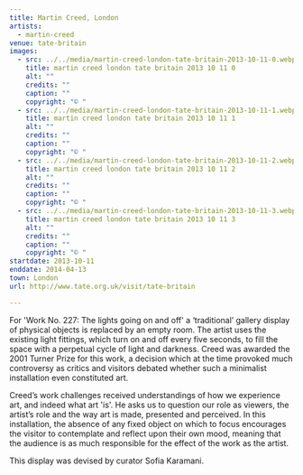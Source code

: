 ```yaml
---
title: Martin Creed, London
artists:
  - martin-creed
venue: tate-britain
images:
  - src: ../../media/martin-creed-london-tate-britain-2013-10-11-0.webp
    title: martin creed london tate britain 2013 10 11 0
    alt: ""
    credits: ""
    caption: ""
    copyright: "© "
  - src: ../../media/martin-creed-london-tate-britain-2013-10-11-1.webp
    title: martin creed london tate britain 2013 10 11 1
    alt: ""
    credits: ""
    caption: ""
    copyright: "© "
  - src: ../../media/martin-creed-london-tate-britain-2013-10-11-2.webp
    title: martin creed london tate britain 2013 10 11 2
    alt: ""
    credits: ""
    caption: ""
    copyright: "© "
  - src: ../../media/martin-creed-london-tate-britain-2013-10-11-3.webp
    title: martin creed london tate britain 2013 10 11 3
    alt: ""
    credits: ""
    caption: ""
    copyright: "© "
startdate: 2013-10-11
enddate: 2014-04-13
town: London
url: http://www.tate.org.uk/visit/tate-britain

---
```


For 'Work No. 227: The lights going on and off' a ‘traditional’ gallery display of physical objects is replaced by an empty room. The artist uses the existing light fittings, which turn on and off every five seconds, to fill the space with a perpetual cycle of light and darkness. Creed was awarded the 2001 Turner Prize for this work, a decision which at the time provoked much controversy as critics and visitors debated whether such a minimalist installation even constituted art.

Creed’s work challenges received understandings of how we experience art, and indeed what art 'is'. He asks us to question our role as viewers, the artist’s role and the way art is made, presented and perceived. In this installation, the absence of any fixed object on which to focus encourages the visitor to contemplate and reflect upon their own mood, meaning that the audience is as much responsible for the effect of the work as the artist.

This display was devised by curator Sofia Karamani.